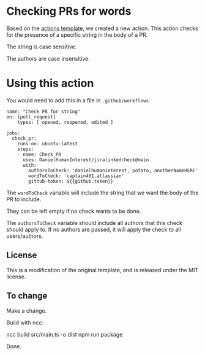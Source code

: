 # Checking PRs for words

Based on the [actions template](https://github.com/actions/javascript-template), we created a new action.
This action checks for the presence of a specific string in the body of a PR.

The string is case sensitive.

The authors are case insensitive.
# Using this action

You would need to add this in a file in `.github/workflows`

```
name: "Check PR for string"
on: [pull_request]
    types: [ opened, reopened, edited ]

jobs:
  check_pr:
    runs-on: ubuntu-latest
    steps:
    - name: Check PR
      uses: DanielHumanInterest/jiralinkedcheck@main
      with:
        authorsToCheck: 'danielhumaninterest, potato, anotherNameHERE'
        wordToCheck: 'captain401.atlassian'
        github-token: ${{github.token}}
```

The `wordToCheck` variable will include the string that we want the body of the PR to include.

They can be left empty if no check wants to be done.

The `authorsToCheck` variable should include all authors that this check should apply to. If no authors are passed, it will apply the check to all users/authors.

## License

This is a modification of the original template, and is released under
the MIT license.

## To change

Make a change.

Build with ncc:

ncc build src/main.ts -o dist
npm run package

Done.
